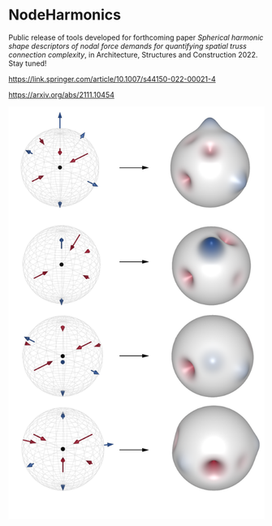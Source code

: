 # NodeHarmonics

Public release of tools developed for forthcoming paper *Spherical harmonic shape descriptors of nodal force demands for quantifying spatial truss connection complexity*, in Architecture, Structures and Construction 2022. Stay tuned!

https://link.springer.com/article/10.1007/s44150-022-00021-4

https://arxiv.org/abs/2111.10454

![example](readmeAssets/Fig5.png)
